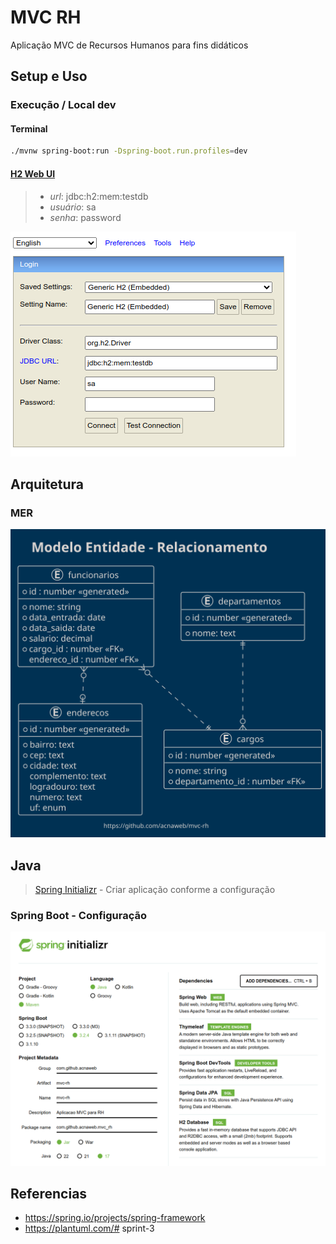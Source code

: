 # MVC RH

Aplicação MVC de Recursos Humanos para fins didáticos

## Setup e Uso

### Execução / Local dev

#### Terminal

```sh
./mvnw spring-boot:run -Dspring-boot.run.profiles=dev
```

#### [H2 Web UI](http://localhost:8080/h2-console)

> - *url*: jdbc:h2:mem:testdb
> - *usuário*: sa
> - *senha*: password

![](assets/images/h2-console.png)

## Arquitetura

### MER

![](assets/docs/src/mer/mer.svg)

## Java

> [Spring Initializr](https://start.spring.io/) - Criar aplicação conforme a configuração 

### Spring Boot - Configuração

![](assets/images/spring.png)

## Referencias

 - https://spring.io/projects/spring-framework
 - https://plantuml.com/# sprint-3
